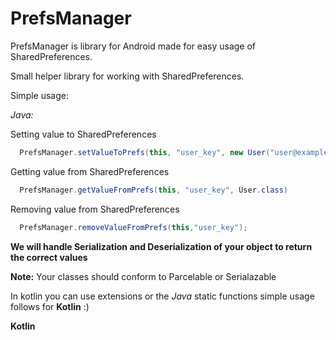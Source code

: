 # PrefsManager
PrefsManager is library for Android made for easy usage of SharedPreferences.

Small helper library for working with SharedPreferences.

Simple usage:

*Java:*

Setting value to SharedPreferences
```java
  PrefsManager.setValueToPrefs(this, "user_key", new User("user@example.com", "John Doe"));
```
Getting value from SharedPreferences
```java
  PrefsManager.getValueFromPrefs(this, "user_key", User.class)
```
Removing value from SharedPreferences
```java
  PrefsManager.removeValueFromPrefs(this,"user_key");
```
**We will handle Serialization and Deserialization of your object to return the correct values**

**Note:**
 Your classes should conform to Parcelable or Serialazable 
 
In kotlin you can use extensions or the *Java* static functions simple usage follows for **Kotlin** :)

**Kotlin**
